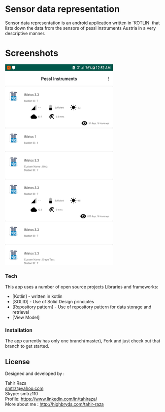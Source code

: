 
#  Sensor data representation


Sensor data representation is an android application written in 'KOTLIN' that lists down the data from the sensors of pessl instruments Austria in a very descriptive manner.

# Screenshots

<img src="https://github.com/smtrz/Sensor-Data/blob/master/screen_1.png" alt="drawing" width="350" height="650"/>




### Tech

This app uses a number of open source projects Libraries and frameworks:

* [Kotlin] - written in kotlin
* [SOLID] - Use of Solid Design principles
* [Repository pattern] - Use of repository pattern for data storage and retrievel
* [View Model]


### Installation

The app currently has only one branch(master), Fork and just check out that branch to get started.


License
----
Designed and developed by :

Tahir Raza<br/>
smtrz@yahoo.com<br/>
Skype: smtrz110<br/>
Profile: https://www.linkedin.com/in/tahiraza/<br/>
More about me : http://highbryds.com/tahir-raza


